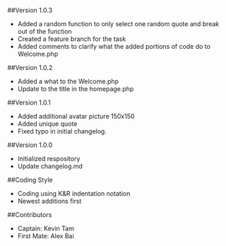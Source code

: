 ##Version 1.0.3
* Added a random function to only select one random quote and break out of the function
* Created a feature branch for the task
* Added comments to clarify what the added portions of code do to Welcome.php

##Version 1.0.2
* Added a what to the Welcome.php
* Update to the title in the homepage.php

##Version 1.0.1
* Added additional avatar picture 150x150 
* Added unique quote
* Fixed typo in initial changelog.

##Version 1.0.0
* Initialized respository 
* Update changelog.md

##Coding Style
* Coding using K&R indentation notation
* Newest additions first

##Contributors
* Captain: Kevin Tam 
* First Mate: Alex Bai

